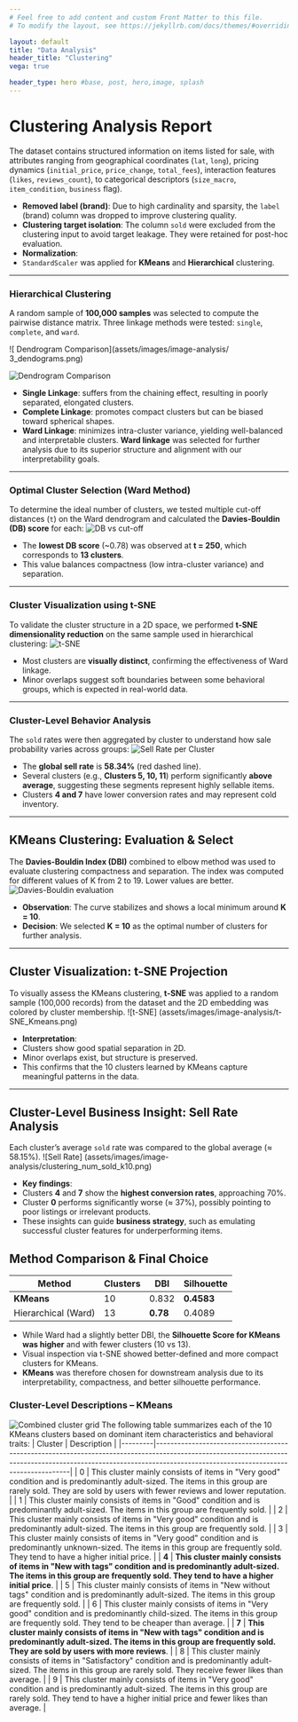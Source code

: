 ```yaml
---
# Feel free to add content and custom Front Matter to this file.
# To modify the layout, see https://jekyllrb.com/docs/themes/#overriding-theme-defaults

layout: default
title: "Data Analysis"
header_title: "Clustering"
vega: true

header_type: hero #base, post, hero,image, splash
---
```

# Clustering Analysis Report

The dataset contains structured information on items listed for sale, with attributes ranging from geographical coordinates (`lat`, `long`), pricing dynamics (`initial_price`, `price_change`, `total_fees`), interaction features (`likes`, `reviews_count`), to categorical descriptors (`size_macro`, `item_condition`, `business` flag).
- **Removed label (brand)**:
Due to high cardinality and sparsity, the `label` (brand) column was dropped to improve clustering quality.
- **Clustering target isolation**:
The column `sold` were excluded from the clustering input to avoid target leakage. They were retained for post-hoc evaluation.
- **Normalization**:
- `StandardScaler` was applied for **KMeans** and **Hierarchical** clustering.
---
 
### Hierarchical Clustering
A random sample of **100,000 samples** was selected to compute the pairwise distance matrix. Three linkage methods were tested: `single`, `complete`, and `ward`.

![ Dendrogram Comparison](assets/images/image-analysis/ 3_dendograms.png)
 

![Dendrogram Comparison](assets/images/clustering/3_dendograms.png)
- **Single Linkage**: suffers from the chaining effect, resulting in poorly separated, elongated clusters.
- **Complete Linkage**: promotes compact clusters but can be biased toward spherical shapes.
- **Ward Linkage**: minimizes intra-cluster variance, yielding well-balanced and interpretable clusters.
**Ward linkage** was selected for further analysis due to its superior structure and alignment with our interpretability goals.
---
### Optimal Cluster Selection (Ward Method)
To determine the ideal number of clusters, we tested multiple cut-off distances (`t`) on the Ward dendrogram and calculated the **Davies-Bouldin (DB) score** for each:
![DB vs cut-off](assets/images/clustering/Cluster_Gerarchico_scelta_taglio.png)
- The **lowest DB score** (~0.78) was observed at **t = 250**, which corresponds to **13 clusters**.
- This value balances compactness (low intra-cluster variance) and separation.
---
### Cluster Visualization using t-SNE
To validate the cluster structure in a 2D space, we performed **t-SNE dimensionality reduction** on the same sample used in hierarchical clustering:
![t-SNE ](assets/images/clustering/TSNEGerarchico.png)

- Most clusters are **visually distinct**, confirming the effectiveness of Ward linkage.
- Minor overlaps suggest soft boundaries between some behavioral groups, which is expected in real-world data.
---
### Cluster-Level Behavior Analysis
The `sold` rates were then aggregated by cluster to understand how sale probability varies across groups:
![Sell Rate per Cluster](assets/images/clustering/labels_sold_ger.png)
- The **global sell rate** is **58.34%** (red dashed line).
- Several clusters (e.g., **Clusters 5, 10, 11**) perform significantly **above average**, suggesting these segments represent highly sellable items.
- Clusters **4 and 7** have lower conversion rates and may represent cold inventory.
---
##  KMeans Clustering: Evaluation & Select
The **Davies-Bouldin Index (DBI)** combined to elbow method was used to evaluate clustering compactness and separation. The index was computed for different values of K from 2 to 19. Lower values are better.
![Davies-Bouldin evaluation](assets/images/clustering/Boldrini_Kmeans.png)

- **Observation**: The curve stabilizes and shows a local minimum around **K = 10**.
- **Decision**: We selected **K = 10** as the optimal number of clusters for further analysis.
---
##  Cluster Visualization: t-SNE Projection
To visually assess the KMeans clustering, **t-SNE** was applied to a random sample (100,000 records) from the dataset and the 2D embedding was colored by cluster membership.
![t-SNE] (assets/images/image-analysis/t-SNE_Kmeans.png)
- **Interpretation**:
- Clusters show good spatial separation in 2D.
- Minor overlaps exist, but structure is preserved.
- This confirms that the 10 clusters learned by KMeans capture meaningful patterns in the data.
---
##  Cluster-Level Business Insight: Sell Rate Analysis
Each cluster’s average `sold` rate was compared to the global average (≈ 58.15%).
![Sell Rate] (assets/images/image-analysis/clustering_num_sold_k10.png)
- **Key findings**:
- Clusters **4** and **7** show the **highest conversion rates**, approaching 70%.
- Cluster **0** performs significantly worse (≈ 37%), possibly pointing to poor listings or irrelevant products.
- These insights can guide **business strategy**, such as emulating successful cluster features for underperforming items.
## Method Comparison & Final Choice
| Method              | Clusters | DBI     | Silhouette |
|---------------------|----------|---------|------------|
| **KMeans**          | 10       | 0.832  | **0.4583** |
| Hierarchical (Ward) | 13       | **0.78**| 0.4089     |
- While Ward had a slightly better DBI, the **Silhouette Score for KMeans was higher** and with fewer clusters (10 vs 13).
- Visual inspection via t-SNE showed better-defined and more compact clusters for KMeans.
- **KMeans** was therefore chosen for downstream analysis due to its interpretability, compactness, and better silhouette performance.
### Cluster-Level Descriptions – KMeans
![Combined cluster grid](assets/images/clustering/combined_cluster_grid_image.jpg)
The following table summarizes each of the 10 KMeans clusters based on dominant item characteristics and behavioral traits:
| Cluster | Description                                                                                                                                                                                                     |
|---------|------------------------------------------------------------------------------------------------------------------------------------------------------------------------------------------------------------------|
| 0       | This cluster mainly consists of items in "Very good" condition and is predominantly adult-sized. The items in this group are rarely sold. They are sold by users with fewer reviews and lower reputation.        |
| 1       | This cluster mainly consists of items in "Good" condition and is predominantly adult-sized. The items in this group are frequently sold.                                                                         |
| 2       | This cluster mainly consists of items in "Very good" condition and is predominantly adult-sized. The items in this group are frequently sold.                                                                   |
| 3       | This cluster mainly consists of items in "Very good" condition and is predominantly unknown-sized. The items in this group are frequently sold. They tend to have a higher initial price.                        |
| **4**   | **This cluster mainly consists of items in "New with tags" condition and is predominantly adult-sized. The items in this group are frequently sold. They tend to have a higher initial price**.                  |
| 5       | This cluster mainly consists of items in "New without tags" condition and is predominantly adult-sized. The items in this group are frequently sold.                                                            |
| 6       | This cluster mainly consists of items in "Very good" condition and is predominantly child-sized. The items in this group are frequently sold. They tend to be cheaper than average.                              |
| **7**   | **This cluster mainly consists of items in "New with tags" condition and is predominantly adult-sized. The items in this group are frequently sold. They are sold by users with more reviews**.                 |
| 8       | This cluster mainly consists of items in "Satisfactory" condition and is predominantly adult-sized. The items in this group are rarely sold. They receive fewer likes than average.                             |
| 9       | This cluster mainly consists of items in "Very good" condition and is predominantly adult-sized. The items in this group are rarely sold. They tend to have a higher initial price and fewer likes than average. |